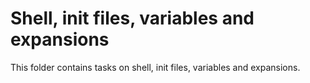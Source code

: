 # Shell, init files, variables and expansions
 This folder contains tasks on shell, init files, variables and expansions.
